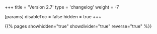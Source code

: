+++
title = 'Version 2.7'
type = 'changelog'
weight = -7

[params]
  disableToc = false
  hidden = true
+++

{{% pages showhidden="true" showdivider="true" reverse="true" %}}
